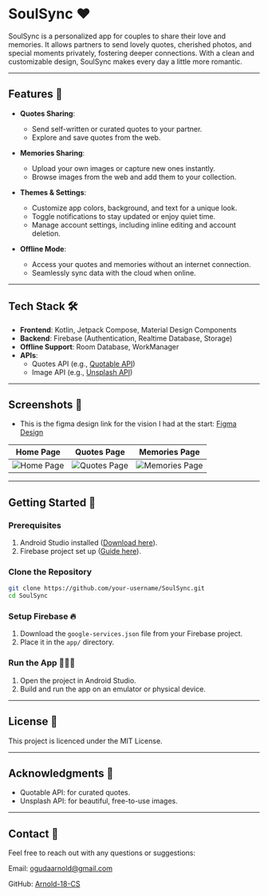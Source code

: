 # **SoulSync** ❤️

SoulSync is a personalized app for couples to share their love and memories. It allows partners to send lovely quotes, cherished photos, and special moments privately, fostering deeper connections. With a clean and customizable design, SoulSync makes every day a little more romantic.

---

## **Features** 🌟
- **Quotes Sharing**:
  - Send self-written or curated quotes to your partner.
  - Explore and save quotes from the web.

- **Memories Sharing**:
  - Upload your own images or capture new ones instantly.
  - Browse images from the web and add them to your collection.

- **Themes & Settings**:
  - Customize app colors, background, and text for a unique look.
  - Toggle notifications to stay updated or enjoy quiet time.
  - Manage account settings, including inline editing and account deletion.

- **Offline Mode**:
  - Access your quotes and memories without an internet connection.
  - Seamlessly sync data with the cloud when online.
 
---

## **Tech Stack** 🛠️
- **Frontend**: Kotlin, Jetpack Compose, Material Design Components
- **Backend**: Firebase (Authentication, Realtime Database, Storage)
- **Offline Support**: Room Database, WorkManager
- **APIs**:
  - Quotes API (e.g., [Quotable API](https://quotable.io/))
  - Image API (e.g., [Unsplash API](https://unsplash.com/developers))


---

## **Screenshots** 📸
- This is the figma design link for the vision I had at the start: [Figma Design](https://www.figma.com/community/file/1454571861620169675)


| Home Page | Quotes Page | Memories Page |
|-----------|-------------|---------------|
| ![Home Page](https://via.placeholder.com/200) | ![Quotes Page](https://via.placeholder.com/200) | ![Memories Page](https://via.placeholder.com/200) |

---

## **Getting Started** 🚀

### **Prerequisites**
1. Android Studio installed ([Download here](https://developer.android.com/studio)).
2. Firebase project set up ([Guide here](https://firebase.google.com/docs/android/setup)).

### **Clone the Repository**
```bash
git clone https://github.com/your-username/SoulSync.git
cd SoulSync
```

### **Setup Firebase** 🔥
1. Download the `google-services.json` file from your Firebase project.
2. Place it in the `app/` directory.

### **Run the App** 🏃‍♂️‍➡️
1. Open the project in Android Studio.
2. Build and run the app on an emulator or physical device.

---

## **License** 📜
This project is licenced under the MIT License.

---

## **Acknowledgments** 🙏
- Quotable API: for curated quotes.
- Unsplash API: for beautiful, free-to-use images.

---

## **Contact** 🛂
Feel free to reach out with any questions or suggestions:

Email: ogudaarnold@gmail.com

GitHub: [Arnold-18-CS ](https://github.com/Arnold-18-CS)










